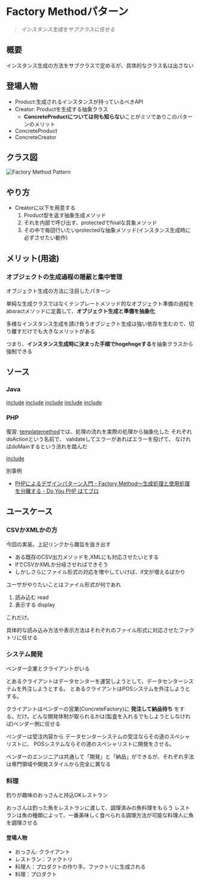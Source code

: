 # Factory Methodパターン

> *インスタンス生成をサブクラスに任せる*

## 概要

インスタンス生成の方法をサブクラスで定めるが、具体的なクラス名は出さない

## 登場人物

- Product:生成されるインスタンスが持っているべきAPI
- Creator: Productを生成する抽象クラス
  - **ConcreteProductについては何も知らない**ことがミソでありこのパターンのメリット
- ConcreteProduct
- ConcreteCreator

## クラス図

![Factory Method Pattern](https://upload.wikimedia.org/wikipedia/commons/8/8e/Factory_Method_UML_class_diagram.svg)

## やり方

- Creatorに以下を用意する
  1. Product型を返す抽象生成メソッド
  2. それを内部で呼び出す、protectedでfinalな具象メソッド
  3. その中で毎回行いたいprotectedな抽象メソッド(インスタンス生成時に必ずさせたい動作)

## メリット(用途)

### オブジェクトの生成過程の隠蔽と集中管理

オブジェクト生成の方法に注目したパターン


単純な生成クラスではなくテンプレートメソッド的なオブジェクト準備の過程をabsractメソッドに定義して、**オブジェクト生成と準備を抽象化**

多様なインスタンス生成を請け負うオブジェクト生成は強い依存を生むので、切り離すだけでも大きなメリットがある

つまり、**インスタンス生成時に決まった手順でhogehogeする**を抽象クラスから強制できる

## ソース

### Java

[include](../../patterns/dpsrc_2009-10-10/src/FactoryMethod/Sample/framework/Factory.java)
[include](../../patterns/dpsrc_2009-10-10/src/FactoryMethod/Sample/framework/Product.java)
[include](../../patterns/dpsrc_2009-10-10/src/FactoryMethod/Sample/idcard/IDCardFactory.java)
[include](../../patterns/dpsrc_2009-10-10/src/FactoryMethod/Sample/idcard/IDCard.java)
[include](../../patterns/dpsrc_2009-10-10/src/FactoryMethod/Sample/Main.java)

### PHP

復習:
[templatemethod](../振る舞いに関するパターン/templateMethod.md)では、処理の流れを実際の処理から抽象化した
それぞれdoActionという名前で、
validateしてエラーがあればエラーを投げて、
なければdoMainするという流れを踏んだ

[include](../../patterns/FactoryMethod/index.php)

別事例

- [PHPによるデザインパターン入門 \- Factory Method〜生成処理と使用処理を分離する \- Do You PHP はてブロ](http://shimooka.hateblo.jp/entry/20141215/1418620242)

## ユースケース

### CSVかXMLかの方

今回の実装。上記リンクから趣旨を抜き出す

- ある既存のCSV出力メソッドを,XMLにも対応させたいとする
- ifでCSVかXMLか分岐させればできそう
- しかしさらにファイル形式の対応を増やしていけば、if文が増えるばかり

ユーザがやりたいことはファイル形式が何であれ

1. 読み込む read
2. 表示する display

これだけ。

具体的な読み込み方法や表示方法はそれぞれのファイル形式に対応させたファクトリに任せる

### システム開発

ベンダー企業とクライアントがいる

とあるクライアントはデータセンターを運営しようとして、データセンターシステムを外注しようとする。
とあるクライアントはPOSシステムを外注しようとする。

クライアントはベンダーの営業(ConcreteFactory)に
**発注して納品待ち** をする。だけ。どんな開発体制が取られるかは(監査を入れるでもしようとしなければ)ベンダー側に任せる

ベンダーは受注内容から
データセンターシステムの受注ならその道のスペシャリストに、
POSシステムならその道のスペシャリストに開発をさせる。

ベンダーのエンジニアは共通して「開発」と「納品」ができるが、それぞれ手法は専門領域や開発スタイルから完全に異なる

### 料理

釣りが趣味のおっさんと持込OKレストラン

おっさんは釣った魚をレストランに渡して、調理済みの魚料理をもらう
レストランは魚の種類によって、一番美味しく食べられる調理方法が可能な料理人に魚を調理させる

#### 登場人物

- おっさん: クライアント
- レストラン：ファクトリ
- 料理人：プロダクトの作り手。ファクトリに生成される
- 料理：プロダクト
